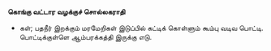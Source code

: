 **கொங்கு வட்டார வழக்குச் சொல்லகராதி**
- கள்; பதநீர் இறக்கும் மரமேறிகள் இடுப்பில் கட்டிக் கொள்ளும் கூம்பு வடிவ பொட்டி. பொட்டிக்குள்ளெ ஆம்பரக்கத்தி இருக்கு எடு.

